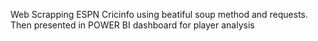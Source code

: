 Web Scrapping ESPN Cricinfo using beatiful soup method and requests.
Then presented in POWER BI dashboard for player analysis
